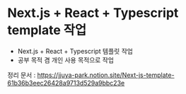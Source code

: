 # Next.js + React + Typescript template 작업

- Next.js + React + Typescript 템플릿 작업
- 공부 목적 겸 개인 사용 목적으로 작업

정리 문서 : https://jjuya-park.notion.site/Next-js-template-61b36b3eec26428a9713d529a9bbc23e
